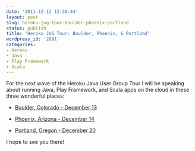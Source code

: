 ```yaml
---
date: '2011-12-12 13:38:44'
layout: post
slug: heroku-jug-tour-boulder-phoenix-portland
status: publish
title: 'Heroku JUG Tour: Boulder, Phoenix, & Portland'
wordpress_id: '2891'
categories:
- Heroku
- Java
- Play Framework
- Scala
---
```


For the next wave of the Heroku Java User Group Tour I will be speaking about running Java, Play Framework, and Scala apps on the cloud in these three wonderful places:




  * [Boulder, Colorado - December 13](http://www.boulderjug.org/)


  * [Phoenix, Arizona - December 14](http://www.phxjug.org/meetings.html#next)


  * [Portland, Oregon - December 20](http://www.pjug.org/)



I hope to see you there!
